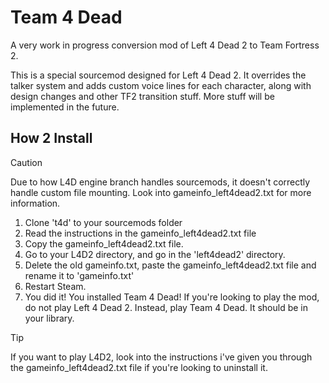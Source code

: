 # Team 4 Dead
A very work in progress conversion mod of Left 4 Dead 2 to Team Fortress 2.

This is a special sourcemod designed for Left 4 Dead 2. It overrides the talker system and adds custom voice lines for each character, along with design changes and other TF2 transition stuff.
More stuff will be implemented in the future.

## How 2 Install

> [!CAUTION]
> Due to how L4D engine branch handles sourcemods, it doesn't correctly handle custom file mounting. Look into gameinfo_left4dead2.txt for more information.

1. Clone 't4d' to your sourcemods folder
2. Read the instructions in the gameinfo_left4dead2.txt file
3. Copy the gameinfo_left4dead2.txt file.
4. Go to your L4D2 directory, and go in the 'left4dead2' directory.
5. Delete the old gameinfo.txt, paste the gameinfo_left4dead2.txt file and rename it to 'gameinfo.txt'
5. Restart Steam.
6. You did it! You installed Team 4 Dead! If you're looking to play the mod, do not play Left 4 Dead 2. Instead, play Team 4 Dead. It should be in your library.

> [!TIP]
> If you want to play L4D2, look into the instructions i've given you through the gameinfo_left4dead2.txt file if you're looking to uninstall it.